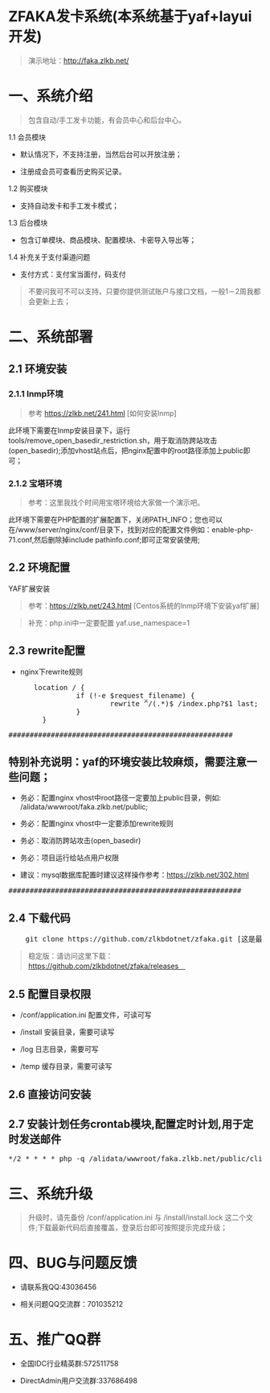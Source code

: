 # ZFAKA发卡系统(本系统基于yaf+layui开发)
>演示地址：http://faka.zlkb.net/

# 一、系统介绍
>包含自动/手工发卡功能，有会员中心和后台中心。

1.1 会员模块
* 默认情况下，不支持注册，当然后台可以开放注册；

* 注册成会员可查看历史购买记录。
	
1.2 购买模块
* 支持自动发卡和手工发卡模式；

1.3 后台模块
* 包含订单模块、商品模块、配置模块、卡密导入导出等；
	
1.4 补充关于支付渠道问题
* 支付方式：支付宝当面付，码支付

>不要问我可不可以支持，只要你提供测试账户与接口文档，一般1－2周我都会更新上去；


# 二、系统部署

## 2.1 环境安装

### 2.1.1 lnmp环境
>参考 https://zlkb.net/241.html [如何安装lnmp]

此环境下需要在lnmp安装目录下，运行tools/remove_open_basedir_restriction.sh，用于取消防跨站攻击(open_basedir);添加vhost站点后，把nginx配置中的root路径添加上public即可；

### 2.1.2 宝塔环境
>参考：这里我找个时间用宝塔环境给大家做一个演示吧。

此环境下需要在PHP配置的扩展配置下，关闭PATH_INFO；您也可以在/www/server/nginx/conf/目录下，找到对应的配置文件例如：enable-php-71.conf,然后删除掉include pathinfo.conf;即可正常安装使用;


## 2.2 环境配置
YAF扩展安装
>参考：https://zlkb.net/243.html [Centos系统的lnmp环境下安装yaf扩展]

>补充：php.ini中一定要配置 yaf.use_namespace=1

## 2.3 rewrite配置

* nginx下rewrite规则
<pre>      location / {
                if (!-e $request_filename) {
                        rewrite ^/(.*)$ /index.php?$1 last;
                }
        }
</pre> 

<pre>#####################################################</pre> 

## 特别补充说明：yaf的环境安装比较麻烦，需要注意一些问题；

* 务必：配置nginx vhost中root路径一定要加上public目录，例如:  /alidata/wwwroot/faka.zlkb.net/public;

* 务必：配置nginx vhost中一定要添加rewrite规则

* 务必：取消防跨站攻击(open_basedir)

* 务必：项目运行给站点用户权限

* 建议：mysql数据库配置时建议这样操作参考：https://zlkb.net/302.html

<pre>#######################################################</pre> 

## 2.4 下载代码
<pre>
	git clone https://github.com/zlkbdotnet/zfaka.git [这是最新测试版]
</pre> 

>稳定版：请访问这里下载：https://github.com/zlkbdotnet/zfaka/releases　

## 2.5 配置目录权限

* /conf/application.ini 配置文件，可读可写

* /install  安装目录，需要可读写

* /log      日志目录，需要可写

* /temp     缓存目录，需要可读写

## 2.6 直接访问安装

## 2.7 安装计划任务crontab模块,配置定时计划,用于定时发送邮件
<pre>
*/2 * * * * php -q /alidata/wwwroot/faka.zlkb.net/public/cli.php request_uri="/crontab/sendemail/index"
</pre> 	
	
# 三、系统升级
> 升级时，请先备份 /conf/application.ini 与 /install/install.lock 这二个文件;下载最新代码后直接覆盖，登录后台即可按照提示完成升级；

# 四、BUG与问题反馈
* 请联系我QQ:43036456
   
* 相关问题QQ交流群：701035212
   
# 五、推广QQ群
* 全国IDC行业精英群:572511758
   
* DirectAdmin用户交流群:337686498
   
